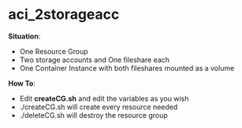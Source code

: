 # aci_2storageacc

**Situation**:
- One Resource Group
- Two storage accounts and One fileshare each
- One Container Instance with both fileshares mounted as a volume

**How To**:
- Edit **createCG.sh** and edit the variables as you wish
- ./createCG.sh will create every resource needed
- ./deleteCG.sh will destroy the resource group
